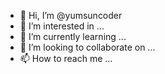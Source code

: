 - 👋 Hi, I’m @yumsuncoder
- 👀 I’m interested in ...
- 🌱 I’m currently learning ...
- 💞️ I’m looking to collaborate on ...
- 📫 How to reach me ...

<!---
yumsuncoder/yumsuncoder is a ✨ special ✨ repository because its `README.md` (this file) appears on your GitHub profile.
You can click the Preview link to take a look at your changes.
--->
